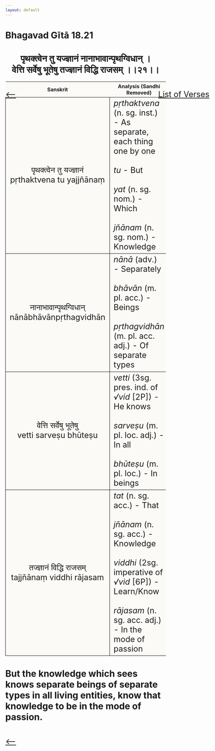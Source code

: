 ```yaml
---
layout: default
---
```

<!---
Text can be **bold**, _italic_, or ~~strikethrough~~.

[Link to another page](./another-page.html)

There should be whitespace between paragraphs.

There should be whitespace between paragraphs. We recommend including a README, or a file with information about your project.
--->

# Bhagavad Gītā 18.21

<style>
table {
  border-collapse: collapse;
  border-style: hidden;
}
th {
  background: #FBFAF7;
}
td {
  font-size: 25px;
  background: #FBFAF7;
  border: 1px solid black;
}
div.move {
  font-size: 25px;
}
</style>

<h1 style="text-align:center">
पृथक्त्वेन तु यज्ज्ञानं नानाभावान्पृथग्विधान् । <br>
वेत्ति सर्वेषु भूतेषु तज्ज्ञानं विद्धि राजसम् ।।२१।।
</h1>
<div class="move" style="position:relative;min-width:960px">
 <p style="position: absolute;left:480px;top:0"><a href="./ch18.html">List of Verses</a></p>
</div>
<div class="move" style="position:relative;min-width:960px">
 <p style="position: absolute;left:0;top:0"><a href="./v18-20.html">⟵</a></p>
</div>
<div class="move" style="position:relative;min-width:960px">
 <p style="position: absolute;right:0;top:0"><a href="./v18-22.html">⟶</a></p>
</div>

| Sanskrit | Analysis (Sandhi Removed) |
|:-:|-|
|   पृथक्त्वेन तु यज्ज्ञानं<br>pṛthaktvena tu yajjñānaṃ   | <em>pṛthaktvena</em> (n. sg. inst.) - As separate, each thing one by one<br><br><em>tu</em> - But<br><br><em>yat</em> (n. sg. nom.) - Which <br><br><em>jñānam</em> (n. sg. nom.) - Knowledge |
| नानाभावान्पृथग्विधान्<br>nānābhāvānpṛthagvidhān | <em>nānā</em> (adv.) - Separately<br><br><em>bhāvān</em> (m. pl. acc.) - Beings<br><br><em>pṛthagvidhān</em> (m. pl. acc. adj.) - Of separate types |
|   वेत्ति सर्वेषु भूतेषु<br>vetti sarveṣu bhūteṣu   | <em>vetti</em> (3sg. pres. ind. of <em>√vid</em> [2P]) - He knows<br><br><em>sarveṣu</em> (m. pl. loc. adj.) - In all <br><br><em>bhūteṣu</em> (m. pl. loc.) - In beings |
|  तज्ज्ञानं विद्धि राजसम्<br>tajjñānaṃ viddhi rājasam | <em>tat</em> (n. sg. acc.) - That<br><br><em>jñānam</em> (n. sg. acc.) - Knowledge<br><br><em>viddhi</em> (2sg. imperative of <em>√vid</em> [6P]) - Learn/Know<br><br><em>rājasam</em> (n. sg. acc. adj.) - In the mode of passion |

<h1>
But the knowledge which sees knows separate beings of separate types in all
living entities, know that knowledge to be in the mode of passion.
</h1>
<div class="move" style="position:relative;min-width:960px">
 <p style="position: absolute;left:0;top:0"><a href="./v18-20.html">⟵</a></p>
</div>
<div class="move" style="position:relative;min-width:960px">
 <p style="position: absolute;right:0;top:0"><a href="./v18-22.html">⟶</a></p>
</div>
